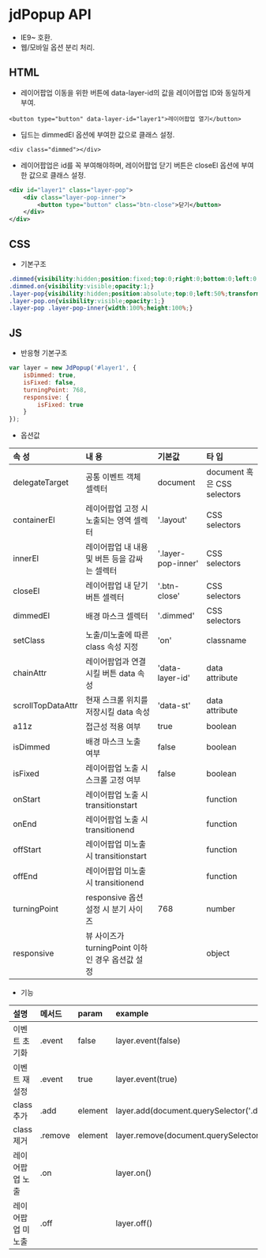 # jdPopup API
- IE9~ 호환.
- 웹/모바일 옵션 분리 처리.

## HTML

- 레이어팝업 이동을 위한 버튼에 data-layer-id의 값을 레이어팝업 ID와 동일하게 부여.

`<button type="button" data-layer-id="layer1">레이어팝업 열기</button>`

- 딤드는 dimmedEl 옵션에 부여한 값으로 클래스 설정.

`<div class="dimmed"></div>`

- 레이어팝업은 id를 꼭 부여해야하며, 레이어팝업 닫기 버튼은 closeEl 옵션에 부여한 값으로 클래스 설정. 

```xml
<div id="layer1" class="layer-pop">
    <div class="layer-pop-inner">
        <button type="button" class="btn-close">닫기</button>
    </div>
</div>
```

## CSS
- 기본구조

```css
.dimmed{visibility:hidden;position:fixed;top:0;right:0;bottom:0;left:0;margin:auto;background-color:rgba(0,0,0,.3);opacity:0;}
.dimmed.on{visibility:visible;opacity:1;}
.layer-pop{visibility:hidden;position:absolute;top:0;left:50%;transform:translate(-50%,0);opacity:0;}
.layer-pop.on{visibility:visible;opacity:1;}
.layer-pop .layer-pop-inner{width:100%;height:100%;}
```

## JS
- 반응형 기본구조

```javascript
var layer = new JdPopup('#layer1', {
    isDimmed: true,
    isFixed: false,
    turningPoint: 768,
    responsive: {
        isFixed: true
    }
});
```

- 옵션값

|속 성|내 용|기본값|타 입|
|:---|:---|:---|:---|
|delegateTarget|공통 이벤트 객체 셀렉터|document|document 혹은 CSS selectors|
|containerEl|레이어팝업 고정 시 노출되는 영역 셀렉터|'.layout'|CSS selectors|
|innerEl|레이어팝업 내 내용 및 버튼 등을 감싸는 셀렉터|'.layer-pop-inner'|CSS selectors|
|closeEl|레이어팝업 내 닫기 버튼 셀렉터|'.btn-close'|CSS selectors|
|dimmedEl|배경 마스크 셀렉터|'.dimmed'|CSS selectors|
|setClass|노출/미노출에 따른 class 속성 지정|'on'|classname|
|chainAttr|레이어팝업과 연결시킬 버튼 data 속성|'data-layer-id'|data attribute|
|scrollTopDataAttr|현재 스크롤 위치를 저장시킬 data 속성|'data-st'|data attribute|
|a11z|접근성 적용 여부|true|boolean|
|isDimmed|배경 마스크 노출 여부|false|boolean|
|isFixed|레이어팝업 노출 시 스크롤 고정 여부|false|boolean|
|onStart|레이어팝업 노출 시 transitionstart| |function|
|onEnd|레이어팝업 노출 시 transitionend| |function|
|offStart|레이어팝업 미노출 시 transitionstart| |function|
|offEnd|레이어팝업 미노출 시 transitionend| |function|
|turningPoint|responsive 옵션 설정 시 분기 사이즈|768|number|
|responsive|뷰 사이즈가 turningPoint 이하인 경우 옵션값 설정| |object|

- 기능

|설명|메서드|param|example|
|:---|:---|:---|:---|
|이벤트 초기화|.event|false|layer.event(false)|
|이벤트 재설정|.event|true|layer.event(true)|
|class 추가|.add|element|layer.add(document.querySelector('.dimmed')|
|class 제거|.remove|element|layer.remove(document.querySelector('.dimmed')|
|레이어팝업 노출|.on| |layer.on()|
|레이어팝업 미노출|.off| |layer.off()|